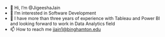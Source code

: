 - 👋 Hi, I’m @JigeeshaJain
- 👀 I’m interested in Software Development 
- 🌱 I have more than three years of experience with Tableau and Power BI and looking forward to work in Data Analytics field
- 📫 How to reach me jjain1@binghamton.edu

<!---
JigeeshaJain/JigeeshaJain is a ✨ special ✨ repository because its `README.md` (this file) appears on your GitHub profile.
You can click the Preview link to take a look at your changes.
--->
